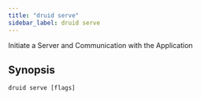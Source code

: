 ```yaml
---
title: "druid serve"
sidebar_label: druid serve
---
```



Initiate a Server and Communication with the Application

## Synopsis

```
druid serve [flags]
```

